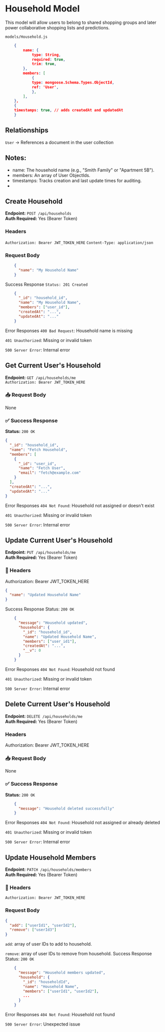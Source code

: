 # Household Model
This model will allow users to belong to shared shopping groups and later power collaborative shopping lists and predictions.

`models/Household.js`
```json
    {
        name: {
            type: String,
            required: true,
            trim: true,
        },
        members: [
            {
            type: mongoose.Schema.Types.ObjectId,
            ref: 'User',
            },
        ],
    },
    {
    timestamps: true, // adds createdAt and updatedAt
    }
```
## Relationships
`User` → References a document in the user collection
## Notes:
- name: The household name (e.g., "Smith Family" or "Apartment 5B").
- members: An array of User ObjectIds.
- timestamps: Tracks creation and last update times for auditing.
- 

## Create Household

**Endpoint:** `POST /api/households`  
**Auth Required:** Yes (Bearer Token)  

### Headers
`Authorization: Bearer JWT_TOKEN_HERE`
`Content-Type: application/json`

### Request Body
```json
    {
      "name": "My Household Name"
    }
```
Success Response
`Status: 201 Created`
```json
    {
      "_id": "household_id",
      "name": "My Household Name",
      "members": ["user_id"],
      "createdAt": "...",
      "updatedAt": "..."
    }
```
Error Responses
`400 Bad Request`: Household name is missing

`401 Unauthorized`: Missing or invalid token

`500 Server Error`: Internal error

## Get Current User's Household

**Endpoint:** `GET /api/households/me`  
`Authorization: Bearer JWT_TOKEN_HERE`
### 📥 Request Body
None

### ✅ Success Response
**Status:** `200 OK`
```json
{
  "_id": "household_id",
  "name": "Fetch Household",
  "members": [
    {
      "_id": "user_id",
      "name": "Fetch User",
      "email": "fetch@example.com"
    }
  ],
  "createdAt": "...",
  "updatedAt": "..."
}
```
Error Responses
`404 Not Found`: Household not assigned or doesn't exist

`401 Unauthorized`: Missing or invalid token

`500 Server Error`: Internal error

## Update Current User's Household

**Endpoint:** `PUT /api/households/me`  
**Auth Required:** Yes (Bearer Token)

### 🔐 Headers
Authorization: Bearer JWT_TOKEN_HERE
```json
{
  "name": "Updated Household Name"
}
```
Success Response
Status: `200 OK`
```json
    {
      "message": "Household updated",
      "household": {
        "_id": "household_id",
        "name": "Updated Household Name",
        "members": ["user_id1"],
        "createdAt": "...",
        "__v": 0
      }
    }
```
Error Responses
`404 Not Found`: Household not found

`401 Unauthorized`: Missing or invalid token

`500 Server Error`: Internal error
## Delete Current User's Household

**Endpoint:** `DELETE /api/households/me`  
**Auth Required:** Yes (Bearer Token)

### Headers
Authorization: Bearer JWT_TOKEN_HERE

### 📥 Request Body
None

### ✅ Success Response
**Status:** `200 OK`
```json
    {
      "message": "Household deleted successfully"
    }
```
Error Responses
`404 Not Found`: Household not assigned or already deleted

`401 Unauthorized`: Missing or invalid token

`500 Server Error`: Internal error

## Update Household Members

**Endpoint:** `PATCH /api/households/members`  
**Auth Required:** Yes (Bearer Token)

### 🔐 Headers
`Authorization: Bearer JWT_TOKEN_HERE`
### Request Body
```json
{
  "add": ["userId1", "userId2"],
  "remove": ["userId3"]
}
```
`add`: array of user IDs to add to household.

`remove`: array of user IDs to remove from household.
Success Response
Status: `200 OK`

```json
    {
      "message": "Household members updated",
      "household": {
        "_id": "householdId",
        "name": "Household Name",
        "members": ["userId1", "userId2"],
        ...
      }
    }
```
Error Responses
`404 Not Found`: Household not found

`500 Server Error`: Unexpected issue
